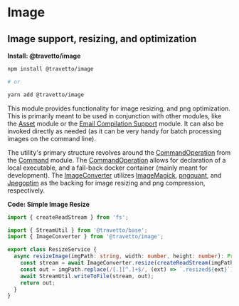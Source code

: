 <!-- This file was generated by @travetto/doc and should not be modified directly -->
<!-- Please modify https://github.com/travetto/travetto/tree/main/module/image/DOC.tsx and execute "npx trv doc" to rebuild -->
# Image

## Image support, resizing, and optimization

**Install: @travetto/image**
```bash
npm install @travetto/image

# or

yarn add @travetto/image
```

This module provides functionality for image resizing, and png optimization. This is primarily meant to be used in conjunction with other modules, like the [Asset](https://github.com/travetto/travetto/tree/main/module/asset#readme "Modular library for storing and retrieving binary assets") module or the [Email Compilation Support](https://github.com/travetto/travetto/tree/main/module/email-compiler#readme "Email compiling module") module. It can also be invoked directly as needed (as it can be very handy for batch processing images on the command line). 

The utility's primary structure revolves around the [CommandOperation](https://github.com/travetto/travetto/tree/main/module/command/src/command.ts#L11) from the [Command](https://github.com/travetto/travetto/tree/main/module/command#readme "Support for executing complex commands at runtime.") module.  The [CommandOperation](https://github.com/travetto/travetto/tree/main/module/command/src/command.ts#L11)  allows for declaration of a local executable, and a fall-back docker container (mainly meant for development).  The [ImageConverter](https://github.com/travetto/travetto/tree/main/module/image/src/convert.ts#L35) utilizes [ImageMagick](https://imagemagick.org/index.php), [pngquant](https://pngquant.org/), and  [Jpegoptim](https://github.com/tjko/jpegoptim) as the backing for image resizing and png compression, respectively.

**Code: Simple Image Resize**
```typescript
import { createReadStream } from 'fs';

import { StreamUtil } from '@travetto/base';
import { ImageConverter } from '@travetto/image';

export class ResizeService {
  async resizeImage(imgPath: string, width: number, height: number): Promise<string> {
    const stream = await ImageConverter.resize(createReadStream(imgPath), { w: width, h: height });
    const out = imgPath.replace(/[.][^.]+$/, (ext) => `.resized${ext}`);
    await StreamUtil.writeToFile(stream, out);
    return out;
  }
}
```
